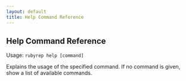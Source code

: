 ```yaml
---
layout: default
title: Help Command Reference
---
```


Help Command Reference
----------------------

Usage: `rubyrep help [command]`

Explains the usage of the specified command. If no command is given, show a list of available commands.
